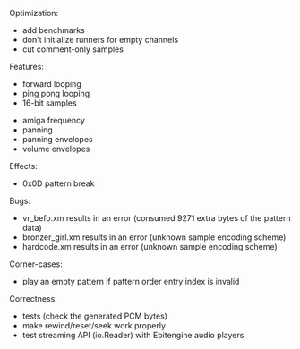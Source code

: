 Optimization:
- add benchmarks
- don't initialize runners for empty channels
- cut comment-only samples

Features:
+ forward looping
+ ping pong looping
+ 16-bit samples
- amiga frequency
- panning
- panning envelopes
- volume envelopes

Effects:
- 0x0D pattern break

Bugs:
- vr_befo.xm results in an error (consumed 9271 extra bytes of the pattern data)
- bronzer_girl.xm results in an error (unknown sample encoding scheme)
- hardcode.xm results in an error (unknown sample encoding scheme)

Corner-cases:
- play an empty pattern if pattern order entry index is invalid

Correctness:
- tests (check the generated PCM bytes)
- make rewind/reset/seek work properly
- test streaming API (io.Reader) with Ebitengine audio players
